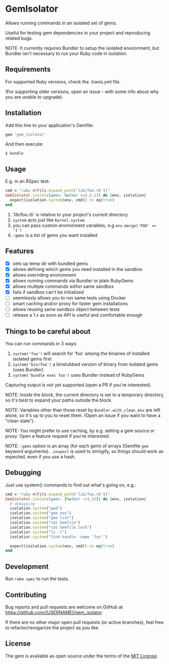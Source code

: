 # GemIsolator

Allows running commands in an isolated set of gems.

Useful for testing gem dependencies in your project and reproducing related bugs.

NOTE: It currently requires Bundler to setup the isolated environment, but
Bundler isn't necessary to run your Ruby code in isolation.

## Requirements

For supported Ruby versions, check the .travis.yml file.

(For supporting older versions, open an issue - with some info about why you are unable to upgrade).

## Installation

Add this line to your application's Gemfile:

```ruby
gem 'gem_isolator'
```

And then execute:

    $ bundle

## Usage

E.g. in an RSpec test:

```ruby
cmd = "ruby #{File.expand_path('lib/foo.rb')}"
GemIsolator.isolate(gems: %w(bar >=3.2.1)) do |env, isolation|
  expect(isolation.system(env, cmd)).to eq(true)
end
```

1. 'lib/foo.rb' is relative to your project's current directory.
2. `system` acts just like `Kernel.system`.
3. you can pass custom environment variables, e.g `env.merge('FOO' => '1')`
4. `:gems` is a list of gems you want installed

## Features

- [x] sets up temp dir with bundled gems
- [x] allows defining which gems you need installed in the sandbox
- [x] allows overriding environment
- [x] allows running commands via Bundler or plain RubyGems
- [x] allows multiple commands within same sandbox
- [x] fails if sandbox can't be initialized
- [ ] seemlessly allows you to run same tests using Docker
- [ ] smart caching and/or proxy for faster gem installations
- [ ] allows reusing same sandbox object between tests
- [ ] release a 1.x as soon as API is useful and comfortable enough

## Things to be careful about

You can run commands in 3 ways:

1. `system('foo')` will search for 'foo' among the binaries of installed isolated gems first
2. `system('bin/foo')` a binstubbed version of binary from isolated gems (uses Bundler)
3. `system('bundle exec foo')` uses Bundler instead of RubyGems

Capturing output is not yet supported (open a PR if you're interested).

NOTE: Inside the block, the current directory is set to a temporary directory,
so it's best to expand your paths outside the block.

NOTE: Variables other than those reset by `Bundler.with_clean_env` are left
alone, so it's up to you to reset them. (Open an issue if you want to have a
"clean slate").

NOTE: You might prefer to use caching, by e.g. setting a gem source or proxy.
Open a feature request if you're interested.

NOTE: `:gems` option is an array (for each gem) of arrays (Gemfile `gem` keyword arguments). `.inspect` is used to stringify, so things should work as expected, even if you use a hash.


## Debugging

Just use system() commands to find out what's going on, e.g.:

```ruby
cmd = "ruby #{File.expand_path('lib/foo.rb')}"
GemIsolator.isolate(gems: [%w(bar ~>1.2)]) do |env, isolation|
  # debugging
  isolation.system("pwd")
  isolation.system("gem env")
  isolation.system("gem list")
  isolation.system("cat Gemfile")
  isolation.system("cat Gemfile.lock")
  isolatior.system("ls -l")
  isolatior.system("find bundle -name 'foo'")

  expect(isolation.system(env, cmd)).to eq(true)
end
```

## Development

Run `rake spec` to run the tests.

## Contributing

Bug reports and pull requests are welcome on GitHub at https://github.com/[USERNAME]/gem_isolator.

If there are no other major open pull requests (or active branches), feel free to refactor/reorganize the project as you like.

## License

The gem is available as open source under the terms of the [MIT License](http://opensource.org/licenses/MIT).
